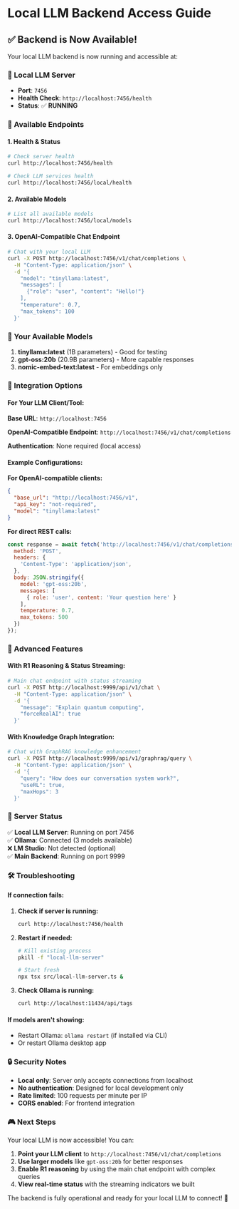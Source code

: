 # Local LLM Backend Access Guide

## ✅ Backend is Now Available!

Your local LLM backend is now running and accessible at:

### 🚀 Local LLM Server
- **Port**: `7456`
- **Health Check**: `http://localhost:7456/health`
- **Status**: ✅ **RUNNING**

### 📡 Available Endpoints

#### 1. Health & Status
```bash
# Check server health
curl http://localhost:7456/health

# Check LLM services health 
curl http://localhost:7456/local/health
```

#### 2. Available Models
```bash
# List all available models
curl http://localhost:7456/local/models
```

#### 3. OpenAI-Compatible Chat Endpoint
```bash
# Chat with your local LLM
curl -X POST http://localhost:7456/v1/chat/completions \
  -H "Content-Type: application/json" \
  -d '{
    "model": "tinyllama:latest",
    "messages": [
      {"role": "user", "content": "Hello!"}
    ],
    "temperature": 0.7,
    "max_tokens": 100
  }'
```

### 🎯 Your Available Models

1. **tinyllama:latest** (1B parameters) - Good for testing
2. **gpt-oss:20b** (20.9B parameters) - More capable responses  
3. **nomic-embed-text:latest** - For embeddings only

### 🔗 Integration Options

#### For Your LLM Client/Tool:

**Base URL**: `http://localhost:7456`

**OpenAI-Compatible Endpoint**: `http://localhost:7456/v1/chat/completions`

**Authentication**: None required (local access)

#### Example Configurations:

**For OpenAI-compatible clients:**
```json
{
  "base_url": "http://localhost:7456/v1",
  "api_key": "not-required",
  "model": "tinyllama:latest"
}
```

**For direct REST calls:**
```javascript
const response = await fetch('http://localhost:7456/v1/chat/completions', {
  method: 'POST',
  headers: {
    'Content-Type': 'application/json',
  },
  body: JSON.stringify({
    model: 'gpt-oss:20b',
    messages: [
      { role: 'user', content: 'Your question here' }
    ],
    temperature: 0.7,
    max_tokens: 500
  })
});
```

### 🧠 Advanced Features

#### With R1 Reasoning & Status Streaming:
```bash
# Main chat endpoint with status streaming
curl -X POST http://localhost:9999/api/v1/chat \
  -H "Content-Type: application/json" \
  -d '{
    "message": "Explain quantum computing",
    "forceRealAI": true
  }'
```

#### With Knowledge Graph Integration:
```bash
# Chat with GraphRAG knowledge enhancement
curl -X POST http://localhost:9999/api/v1/graphrag/query \
  -H "Content-Type: application/json" \
  -d '{
    "query": "How does our conversation system work?",
    "useRL": true,
    "maxHops": 3
  }'
```

### 🚦 Server Status

✅ **Local LLM Server**: Running on port 7456  
✅ **Ollama**: Connected (3 models available)  
❌ **LM Studio**: Not detected (optional)  
✅ **Main Backend**: Running on port 9999  

### 🛠️ Troubleshooting

#### If connection fails:
1. **Check if server is running:**
   ```bash
   curl http://localhost:7456/health
   ```

2. **Restart if needed:**
   ```bash
   # Kill existing process
   pkill -f "local-llm-server"
   
   # Start fresh
   npx tsx src/local-llm-server.ts &
   ```

3. **Check Ollama is running:**
   ```bash
   curl http://localhost:11434/api/tags
   ```

#### If models aren't showing:
- Restart Ollama: `ollama restart` (if installed via CLI)
- Or restart Ollama desktop app

### 🔒 Security Notes

- **Local only**: Server only accepts connections from localhost
- **No authentication**: Designed for local development only
- **Rate limited**: 100 requests per minute per IP
- **CORS enabled**: For frontend integration

### 🎮 Next Steps

Your local LLM is now accessible! You can:

1. **Point your LLM client** to `http://localhost:7456/v1/chat/completions`
2. **Use larger models** like `gpt-oss:20b` for better responses
3. **Enable R1 reasoning** by using the main chat endpoint with complex queries
4. **View real-time status** with the streaming indicators we built

The backend is fully operational and ready for your local LLM to connect! 🚀